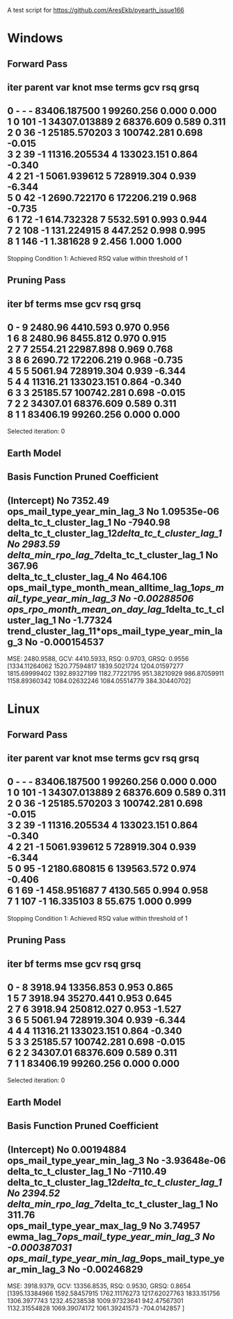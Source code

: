 A test script for https://github.com/AresEkb/pyearth_issue166

# Windows

Forward Pass
-------------------------------------------------------------------------
iter  parent  var  knot  mse           terms  gcv         rsq    grsq    
-------------------------------------------------------------------------
0     -       -    -     83406.187500  1      99260.256   0.000  0.000   
1     0       101  -1    34307.013889  2      68376.609   0.589  0.311   
2     0       36   -1    25185.570203  3      100742.281  0.698  -0.015  
3     2       39   -1    11316.205534  4      133023.151  0.864  -0.340  
4     2       21   -1    5061.939612   5      728919.304  0.939  -6.344  
5     0       42   -1    2690.722170   6      172206.219  0.968  -0.735  
6     1       72   -1    614.732328    7      5532.591    0.993  0.944   
7     2       108  -1    131.224915    8      447.252     0.998  0.995   
8     1       146  -1    1.381628      9      2.456       1.000  1.000   
-------------------------------------------------------------------------
Stopping Condition 1: Achieved RSQ value within threshold of 1

Pruning Pass
------------------------------------------------------
iter  bf  terms  mse       gcv         rsq    grsq    
------------------------------------------------------
0     -   9      2480.96   4410.593    0.970  0.956   
1     6   8      2480.96   8455.812    0.970  0.915   
2     7   7      2554.21   22987.898   0.969  0.768   
3     8   6      2690.72   172206.219  0.968  -0.735  
4     5   5      5061.94   728919.304  0.939  -6.344  
5     4   4      11316.21  133023.151  0.864  -0.340  
6     3   3      25185.57  100742.281  0.698  -0.015  
7     2   2      34307.01  68376.609   0.589  0.311   
8     1   1      83406.19  99260.256   0.000  0.000   
------------------------------------------------------
Selected iteration: 0

Earth Model
-------------------------------------------------------------------------------------------
Basis Function                                                       Pruned  Coefficient   
-------------------------------------------------------------------------------------------
(Intercept)                                                          No      7352.49       
ops_mail_type_year_min_lag_3                                         No      1.09535e-06   
delta_tc_t_cluster_lag_1                                             No      -7940.98      
delta_tc_t_cluster_lag_12*delta_tc_t_cluster_lag_1                   No      2983.59       
delta_min_rpo_lag_7*delta_tc_t_cluster_lag_1                         No      367.96        
delta_tc_t_cluster_lag_4                                             No      464.106       
ops_mail_type_month_mean_alltime_lag_1*ops_mail_type_year_min_lag_3  No      -0.00288506   
ops_rpo_month_mean_on_day_lag_1*delta_tc_t_cluster_lag_1             No      -1.77324      
trend_cluster_lag_11*ops_mail_type_year_min_lag_3                    No      -0.000154537  
-------------------------------------------------------------------------------------------
MSE: 2480.9588, GCV: 4410.5933, RSQ: 0.9703, GRSQ: 0.9556
[1334.11264062 1520.77594817 1839.5021724  1204.01597277 1815.69999402
 1392.89327199 1182.77221795  951.38210929  986.87059911 1158.89360342
 1084.02632246 1084.05514779  384.30440702]

# Linux

Forward Pass
-------------------------------------------------------------------------
iter  parent  var  knot  mse           terms  gcv         rsq    grsq    
-------------------------------------------------------------------------
0     -       -    -     83406.187500  1      99260.256   0.000  0.000   
1     0       101  -1    34307.013889  2      68376.609   0.589  0.311   
2     0       36   -1    25185.570203  3      100742.281  0.698  -0.015  
3     2       39   -1    11316.205534  4      133023.151  0.864  -0.340  
4     2       21   -1    5061.939612   5      728919.304  0.939  -6.344  
5     0       95   -1    2180.680815   6      139563.572  0.974  -0.406  
6     1       69   -1    458.951687    7      4130.565    0.994  0.958   
7     1       107  -1    16.335103     8      55.675      1.000  0.999   
-------------------------------------------------------------------------
Stopping Condition 1: Achieved RSQ value within threshold of 1

Pruning Pass
------------------------------------------------------
iter  bf  terms  mse       gcv         rsq    grsq    
------------------------------------------------------
0     -   8      3918.94   13356.853   0.953  0.865   
1     5   7      3918.94   35270.441   0.953  0.645   
2     7   6      3918.94   250812.027  0.953  -1.527  
3     6   5      5061.94   728919.304  0.939  -6.344  
4     4   4      11316.21  133023.151  0.864  -0.340  
5     3   3      25185.57  100742.281  0.698  -0.015  
6     2   2      34307.01  68376.609   0.589  0.311   
7     1   1      83406.19  99260.256   0.000  0.000   
------------------------------------------------------
Selected iteration: 0

Earth Model
---------------------------------------------------------------------------------
Basis Function                                             Pruned  Coefficient   
---------------------------------------------------------------------------------
(Intercept)                                                No      0.00194884    
ops_mail_type_year_min_lag_3                               No      -3.93648e-06  
delta_tc_t_cluster_lag_1                                   No      -7110.49      
delta_tc_t_cluster_lag_12*delta_tc_t_cluster_lag_1         No      2394.52       
delta_min_rpo_lag_7*delta_tc_t_cluster_lag_1               No      311.76        
ops_mail_type_year_max_lag_9                               No      3.74957       
ewma_lag_7*ops_mail_type_year_min_lag_3                    No      -0.000387031  
ops_mail_type_year_min_lag_9*ops_mail_type_year_min_lag_3  No      -0.00246829   
---------------------------------------------------------------------------------
MSE: 3918.9379, GCV: 13356.8535, RSQ: 0.9530, GRSQ: 0.8654
[1395.13384966 1592.58457915 1762.11176273 1217.62027763 1833.151756
 1306.3977743  1232.45238538 1009.97323641  942.47567301 1132.31554828
 1069.39074172 1061.39241573 -704.0142857 ]
